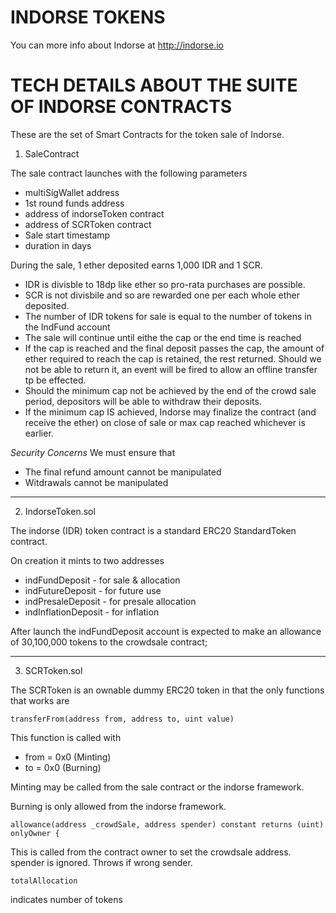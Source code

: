 INDORSE TOKENS
=====================================================
You can more info about Indorse at http://indorse.io


TECH DETAILS ABOUT THE SUITE OF INDORSE CONTRACTS
=====================================================

These are the set of Smart Contracts for the token sale of Indorse. 

1. SaleContract

The sale contract launches with the following parameters
* multiSigWallet address
* 1st round funds address
* address of indorseToken contract
* address of SCRToken contract
* Sale start timestamp
* duration in days

During the sale, 1 ether deposited earns 1,000 IDR and 1 SCR. 
* IDR is divisble to 18dp like ether so pro-rata purchases are possible.
* SCR is not divisbile and so are rewarded one per each whole ether deposited.
* The number of IDR tokens for sale is equal to the number of tokens in the IndFund account
* The sale will continue until eithe the cap or the end time is reached
* If the cap is reached and the final deposit passes the cap, the amount of ether required to reach the cap is retained, the rest returned. Should we not be able to return it, an event will be fired to allow an offline transfer tp be effected.
* Should the minimum cap not be achieved by the end of the crowd sale period, depositors will be able to withdraw their deposits.
* If the minimum cap IS achieved, Indorse may finalize the contract (and receive the ether) on close of sale or max cap reached whichever is earlier.

*Security Concerns*
We must ensure that 
* The final refund amount cannot be manipulated
* Witdrawals cannot be manipulated

---
2. IndorseToken.sol

The indorse (IDR) token contract is a standard ERC20 StandardToken contract.

On creation it mints to two addresses
* indFundDeposit   - for sale & allocation
* indFutureDeposit - for future use
* indPresaleDeposit - for presale allocation
* indInflationDeposit - for inflation

After launch the indFundDeposit account is expected to make an allowance of 30,100,000 tokens to the crowdsale contract;

---
3. SCRToken.sol

The SCRToken is an ownable dummy ERC20 token in that the only functions that works are

```
transferFrom(address from, address to, uint value)
```
This function is called with 
* from = 0x0 (Minting)
* to = 0x0 (Burning)

Minting may be called from the sale contract or the indorse framework.

Burning is only allowed from the indorse framework.


```
allowance(address _crowdSale, address spender) constant returns (uint) onlyOwner {
```
This is called from the contract owner to set the crowdsale address. spender is ignored.
Throws if wrong sender.

```
totalAllocation
```
indicates number of tokens
